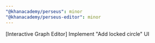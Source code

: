 ```yaml
---
"@khanacademy/perseus": minor
"@khanacademy/perseus-editor": minor
---
```


[Interactive Graph Editor] Implement "Add locked circle" UI
